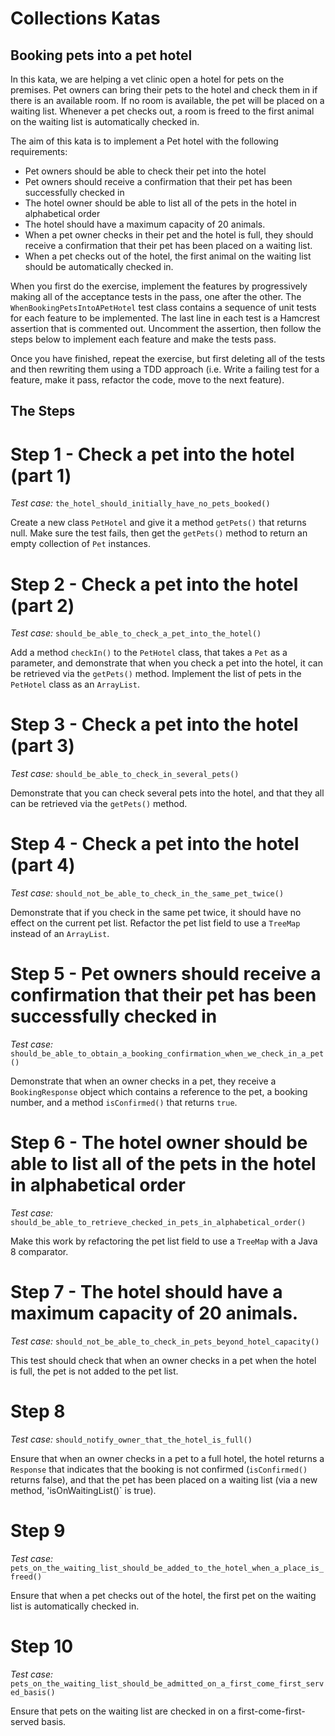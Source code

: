# Collections Katas
 
## Booking pets into a pet hotel
 
In this kata, we are helping a vet clinic open a hotel for pets on the premises. Pet owners can bring their pets to the hotel and check them in if there is an available room. If no room is available, the pet will be placed on a waiting list. Whenever a pet checks out, a room is freed to the first animal on the waiting list is automatically checked in.

The aim of this kata is to implement a Pet hotel with the following requirements:

  - Pet owners should be able to check their pet into the hotel
  - Pet owners should receive a confirmation that their pet has been successfully checked in
  - The hotel owner should be able to list all of the pets in the hotel in alphabetical order
  - The hotel should have a maximum capacity of 20 animals. 
  - When a pet owner checks in their pet and the hotel is full, they should receive a confirmation that their pet has been placed on a waiting list.
  - When a pet checks out of the hotel, the first animal on the waiting list should be automatically checked in.
  
When you first do the exercise, implement the features by progressively making all of the acceptance tests in the  pass, one after the other. The `WhenBookingPetsIntoAPetHotel` test class contains a sequence of unit tests for each feature to be implemented. The last line in each test is a Hamcrest assertion that is commented out. Uncomment the assertion, then follow the steps below to implement each feature and make the tests pass.

Once you have finished, repeat the exercise, but first deleting all of the tests and then rewriting them using a TDD approach (i.e. Write a failing test for a feature, make it pass, refactor the code, move to the next feature).

## The Steps

# Step 1 - Check a pet into the hotel (part 1)
_Test case:_ `the_hotel_should_initially_have_no_pets_booked()`

Create a new class `PetHotel` and give it a method `getPets()` that returns null. Make sure the test fails, then get the `getPets()` method to return an empty collection of `Pet` instances.

# Step 2 - Check a pet into the hotel (part 2)

_Test case:_ `should_be_able_to_check_a_pet_into_the_hotel()`

Add a method `checkIn()` to the `PetHotel` class, that takes a `Pet` as a parameter, and demonstrate that when you check a pet into the hotel, it can be retrieved via the `getPets()` method. Implement the list of pets in the `PetHotel` class as an `ArrayList`.

# Step 3 - Check a pet into the hotel (part 3)

_Test case:_ `should_be_able_to_check_in_several_pets()`

Demonstrate that you can check several pets into the hotel, and that they all can be retrieved via the `getPets()` method.

# Step 4 - Check a pet into the hotel (part 4)

_Test case:_ `should_not_be_able_to_check_in_the_same_pet_twice()`

Demonstrate that if you check in the same pet twice, it should have no effect on the current pet list. Refactor the pet list field to use a `TreeMap` instead of an `ArrayList`.

# Step 5 - Pet owners should receive a confirmation that their pet has been successfully checked in

_Test case:_ `should_be_able_to_obtain_a_booking_confirmation_when_we_check_in_a_pet()`

Demonstrate that when an owner checks in a pet, they receive a `BookingResponse` object which contains a reference to the pet, a booking number, and a method `isConfirmed()` that returns `true`.


# Step 6 - The hotel owner should be able to list all of the pets in the hotel in alphabetical order

_Test case:_ `should_be_able_to_retrieve_checked_in_pets_in_alphabetical_order()`

Make this work by refactoring the pet list field to use a `TreeMap` with a Java 8 comparator.
 
# Step 7 - The hotel should have a maximum capacity of 20 animals. 

_Test case:_ `should_not_be_able_to_check_in_pets_beyond_hotel_capacity()`

This test should check that when an owner checks in a pet when the hotel is full, the pet is not added to the pet list.

# Step 8

_Test case:_ `should_notify_owner_that_the_hotel_is_full()`

Ensure that when an owner checks in a pet to a full hotel, the hotel returns a `Response` that indicates that the booking is not confirmed (`isConfirmed()` returns false), and that the pet has been placed on a waiting list (via a new method, 'isOnWaitingList()` is true).

# Step 9

_Test case:_ `pets_on_the_waiting_list_should_be_added_to_the_hotel_when_a_place_is_freed()`

Ensure that when a pet checks out of the hotel, the first pet on the waiting list is automatically checked in.

# Step 10

_Test case:_ `pets_on_the_waiting_list_should_be_admitted_on_a_first_come_first_served_basis()`

Ensure that pets on the waiting list are checked in on a first-come-first-served basis.

